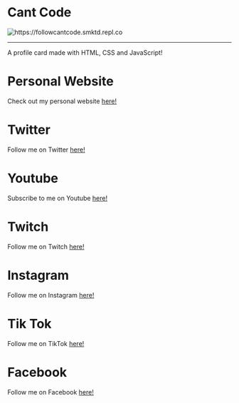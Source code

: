 # Cant Code

<img src="https://cdn.discordapp.com/attachments/891578585536684052/914733511389364264/unknown.png" alt="https://followcantcode.smktd.repl.co">

<hr>

A profile card made with HTML, CSS and JavaScript!

# Personal Website

Check out my personal website <a href="https://personal-website.smktd.repl.co" target="_blank">here!</a>

# Twitter

Follow me on Twitter <a href="https://twitter.com/cantcode3" target="_blank">here!</a>

# Youtube

Subscribe to me on Youtube <a href="https://www.youtube.com/channel/UCH1I4Ak44uDbI67T6i-u1Mg" target="_blank">here!</a>

# Twitch

Follow me on Twitch <a href="https://twitch.tv/icowr" target="_blank">here!</a>

# Instagram

Follow me on Instagram <a href="https://instagram.com/cantcode023" target="_blank">here!</a>

# Tik Tok

Follow me on TikTok <a href="https://tiktok.com/@cantcode023" target="_blank">here!</a>

# Facebook

Follow me on Facebook <a href="https://www.facebook.com/profile.php?id=100071671650607" target="_blank">here!</a>
